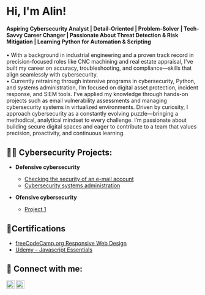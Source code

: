 <h1>Hi, I'm Alin!</h1> 
<h4>Aspiring Cybersecurity Analyst | Detail-Oriented | Problem-Solver | Tech-Savvy Career Changer | Passionate About Threat Detection & Risk Mitigation | Learning Python for Automation & Scripting</h2>

<p>• With a background in industrial engineering and a proven track record in precision-focused roles like CNC machining and real estate appraisal, I've built my career on accuracy, troubleshooting, and compliance—skills that align seamlessly with cybersecurity.</br>
•	Currently retraining through intensive programs in cybersecurity, Python, and systems administration, I’m focused on digital asset protection, incident response, and SIEM tools. I've applied my knowledge through hands-on projects such as email vulnerability assessments and managing cybersecurity systems in virtualized environments. Driven by curiosity, I approach cybersecurity as a constantly evolving puzzle—bringing a methodical, analytical mindset to every challenge. I’m passionate about building secure digital spaces and eager to contribute to a team that values precision, proactivity, and continuous learning.
  
<h2>👨‍💻 Cybersecurity Projects:</h2>

- <b>Defensive cybersecurity</b>
  - [Checking the security of an e-mail account](https://github.com/alinnegrut/checkingemailsecurity)
  - [Cybersecurity systems administration](https://github.com/alinnegrut/Cybersecurity-systems-administration)    

- <b>Ofensive cybersecurity</b>
  - [Project 1](https://github.com/alinnegrut/)
 
<h2>📄Certifications</h2>

- [freeCodeCamp.org Responsive Web Design](https://www.freecodecamp.org/certification/negrut112/responsive-web-design)
- [Udemy – Javascript Essentials](https://udemy-certificate.s3.amazonaws.com/pdf/UC-aadc4bdd-055a-4bed-8aad-48c2a770149a.pdf)
    
<h2> 🤳 Connect with me:</h2>

[<img align="left" alt="AlinNegrut | Twitter" width="22px" src="https://cdn.jsdelivr.net/npm/simple-icons@v3/icons/twitter.svg" />][twitter]
[<img align="left" alt="AlinNegrut | LinkedIn" width="22px" src="https://cdn.jsdelivr.net/npm/simple-icons@v3/icons/linkedin.svg" />][linkedin]

[twitter]: https://twitter.com/alinnegrut
[linkedin]: https://linkedin.com/in/alinnegrut

<!--
